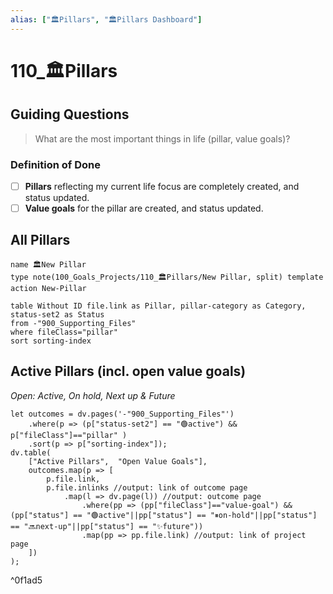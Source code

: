 ```yaml
---
alias: ["🏛Pillars", "🏛Pillars Dashboard"]
---
```


# 110_🏛Pillars

## Guiding Questions  
> What are the most important things in life (pillar, value goals)? 

### Definition of Done
- [ ] **Pillars** reflecting my current life focus are completely created, and status updated.
- [ ] **Value goals** for the pillar are created, and status updated. 

## All Pillars
```button
name 🏛New Pillar
type note(100_Goals_Projects/110_🏛Pillars/New Pillar, split) template
action New-Pillar
```
~~~dataview
table Without ID file.link as Pillar, pillar-category as Category, status-set2 as Status
from -"900_Supporting_Files"
where fileClass="pillar"
sort sorting-index
~~~
## Active Pillars (incl. open value goals)
*Open: Active, On hold, Next up & Future*
```dataviewjs
let outcomes = dv.pages('-"900_Supporting_Files"')
    .where(p => (p["status-set2"] == "🟢active") && p["fileClass"]=="pillar" )
    .sort(p => p["sorting-index"]);
dv.table(
    ["Active Pillars",  "Open Value Goals"],
    outcomes.map(p => [
        p.file.link,
        p.file.inlinks //output: link of outcome page
	        .map(l => dv.page(l)) //output: outcome page
		        .where(pp => (pp["fileClass"]=="value-goal") && (pp["status"] == "🟢active"||pp["status"] == "⏸on-hold"||pp["status"] == "🔜next-up"||pp["status"] == "✨future"))
		        .map(pp => pp.file.link) //output: link of project page
    ])
);
```

^0f1ad5

